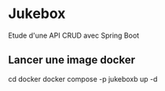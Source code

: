 # Jukebox

Etude d'une API CRUD avec Spring Boot

## Lancer une image docker

cd docker
docker compose -p jukeboxb up -d